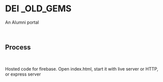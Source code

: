 <h1>DEI _OLD_GEMS</h1>
<p>An Alumni portal</p>
<br><h2>Process</h2><br>
<p>Hosted code for firebase. Open index.html, start it with live server or HTTP, or express server</p>
